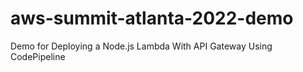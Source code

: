 # aws-summit-atlanta-2022-demo
Demo for Deploying a Node.js Lambda With API Gateway Using CodePipeline
